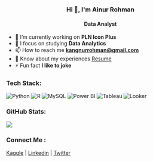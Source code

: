 <h3 align="center">Hi 👋, I'm Ainur Rohman</h3>
<h4 align="center">Data Analyst</h4>

- 🔭 I’m currently working on **PLN Icon Plus**
- 🌱 I focus on studying **Data Analytics**
- 📫 How to reach me **kangnurrohman@gmail.com**
- 📄 Know about my experiences [Resume](https://dik.si/ResumeAinurRohman)
- ⚡ Fun fact **I like to joke**



### Tech Stack:
![Python](https://a11ybadges.com/badge?logo=python) ![R](https://a11ybadges.com/badge?logo=r) ![MySQL](https://a11ybadges.com/badge?logo=mysql) ![Power BI](https://a11ybadges.com/badge?logo=powerbi) ![Tableau](https://a11ybadges.com/badge?logo=tableau) ![Looker](https://a11ybadges.com/badge?logo=looker)

### GitHub Stats:
![](https://github-readme-stats.vercel.app/api/top-langs/?username=kangnurrohman&theme=dark&hide_border=false&include_all_commits=false&count_private=false&layout=compact)

### Connect Me :
[Kaggle](https://www.kaggle.com/ainurrohmanbwx/) | [Linkedin](https://id.linkedin.com/in/kangnurrohman) | [Twitter](https://twitter.com/kangnurrohman)
